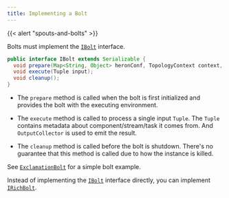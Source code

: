 ```yaml
---
title: Implementing a Bolt
---
```


{{< alert "spouts-and-bolts" >}}

Bolts must implement the [`IBolt`](/api/com/twitter/heron/api/bolt/IBolt.html) interface.

```java
public interface IBolt extends Serializable {
  void prepare(Map<String, Object> heronConf, TopologyContext context, OutputCollector collector);
  void execute(Tuple input);
  void cleanup();
}
```

* The `prepare` method is called when the bolt is first initialized and provides
the bolt with the executing environment.

* The `execute` method is called to process a single input `Tuple`. The `Tuple`
contains metadata about component/stream/task it comes from. And `OutputCollector`
is used to emit the result.

* The `cleanup` method is called before the bolt is shutdown. There's no
guarantee that this method is called due to how the instance is killed.

See [`ExclamationBolt`](https://github.com/twitter/heron/blob/master/examples/src/java/com/twitter/heron/examples/api/ExclamationTopology.java#L85) for a simple bolt example.

Instead of implementing the [`IBolt`](/api/com/twitter/heron/api/bolt/IBolt.html) interface directly, you can implement [`IRichBolt`](/api/com/twitter/heron/api/bolt/IRichBolt.html).
